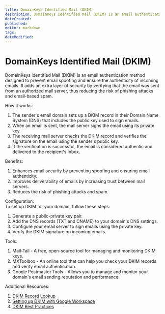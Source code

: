 ```yaml
---
title: DomainKeys Identified Mail (DKIM)
description: DomainKeys Identified Mail (DKIM) is an email authentication method designed to prevent email spoofing and ensure the authenticity of incoming emails. It adds an extra layer of security by verifying that the email was sent from an authorized mail server, thus reducing the risk of phishing attacks and email-based spam.
dateCreated: 
published: 
editor: markdown
tags: 
dateModified: 
---
```

# DomainKeys Identified Mail (DKIM)

DomainKeys Identified Mail (DKIM) is an email authentication method designed to prevent email spoofing and ensure the authenticity of incoming emails. It adds an extra layer of security by verifying that the email was sent from an authorized mail server, thus reducing the risk of phishing attacks and email-based spam.

How it works:

1. The sender's email domain sets up a DKIM record in their Domain Name System (DNS) that includes the public key used to sign emails.
2. When an email is sent, the mail server signs the email using its private key.
3. The receiving mail server checks the DKIM record and verifies the signature on the email using the sender's public key.
4. If the verification is successful, the email is considered authentic and delivered to the recipient's inbox.

Benefits:

1. Enhances email security by preventing spoofing and ensuring email authenticity.
2. Improves deliverability of emails by increasing trust between mail servers.
3. Reduces the risk of phishing attacks and spam.

Configuration:  
To set up DKIM for your domain, follow these steps:

1. Generate a public-private key pair.
2. Add the DNS records (TXT and CNAME) to your domain's DNS settings.
3. Configure your email server to sign emails using the private key.
4. Verify the DKIM signature on incoming emails.

Tools:

1. Mail-Tail - A free, open-source tool for managing and monitoring DKIM keys.
2. MXToolbox - An online tool that can help you check your DKIM records and verify email authentication.
3. Google Postmaster Tools - Allows you to manage and monitor your domain's email sending reputation and performance.

Additional Resources:

1. [DKIM Record Lookup](https://mxtoolbox.com/dkim.aspx)
2. [Setting up DKIM with Google Workspace](https://support.google.com/a/answer/33678)
3. [DKIM Best Practices](https://www.dkim.org/faq/)